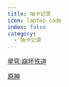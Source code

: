 ```yaml
---
title: 抽卡记录
icon: laptop-code
index: false
category:
  - 抽卡记录
---
```


[星穹:崩坏铁道](./starrail.md)

[原神](./genshin.md)
